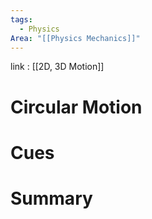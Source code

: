 ```yaml
---
tags:
  - Physics
Area: "[[Physics Mechanics]]"
---
```

link : [[2D, 3D Motion]]
# Circular Motion

# Cues
# Summary
```

```